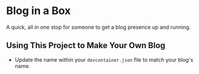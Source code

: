 # Blog in a Box

A quick, all in one stop for someone to get a blog presence up and running.

## Using This Project to Make Your Own Blog

* Update the name within your `devcontainer.json` file to match your blog's name.
